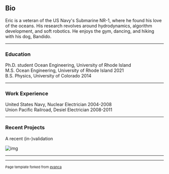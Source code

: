 ## Bio

Eric is a veteran of the US Navy's Submarine NR-1, where he found his love of the oceans.  His research revolves around hydrodynamics, algorithm development, and soft robotics.  He enjoys the gym, dancing, and hiking with his dog, Bandido.  

---
### Education

Ph.D. student Ocean Engineering, University of Rhode Island  
M.S. Ocean Engineering, University of Rhode Island 2021  
B.S. Physics, University of Colorado 2014  

---
### Work Experience

United States Navy, Nuclear Electrician 2004-2008  
Union Pacific Railroad, Desiel Electrician 2008-2011  

---
### Recent Projects

A recent (in-)validation  

![img](./wkfWall.pmg)

---




---
<p style="font-size:11px">Page template forked from <a href="https://github.com/evanca/quick-portfolio">evanca</a></p>
<!-- Remove above link if you don't want to attibute -->
